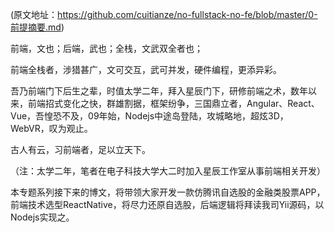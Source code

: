 (原文地址：https://github.com/cuitianze/no-fullstack-no-fe/blob/master/0-前提摘要.md)

前端，文也；后端，武也；全栈，文武双全者也；

前端全栈者，涉猎甚广，文可交互，武可并发，硬件编程，更添异彩。

吾乃前端门下后生之辈，时值太学二年，拜入星辰门下，研修前端之术，数年以来，前端招式变化之快，群雄割据，框架纷争，三国鼎立者，Angular、React、Vue，吾惶恐不及，09年始，Nodejs中途岛登陆，攻城略地，超炫3D，WebVR，叹为观止。

古人有云，习前端者，足以立天下。

（注：太学二年，笔者在电子科技大学大二时加入星辰工作室从事前端相关开发）

本专题系列接下来的博文，将带领大家开发一款仿腾讯自选股的金融类股票APP，前端技术选型ReactNative，将尽力还原自选股，后端逻辑将拜读我司Yii源码，以Nodejs实现之。





